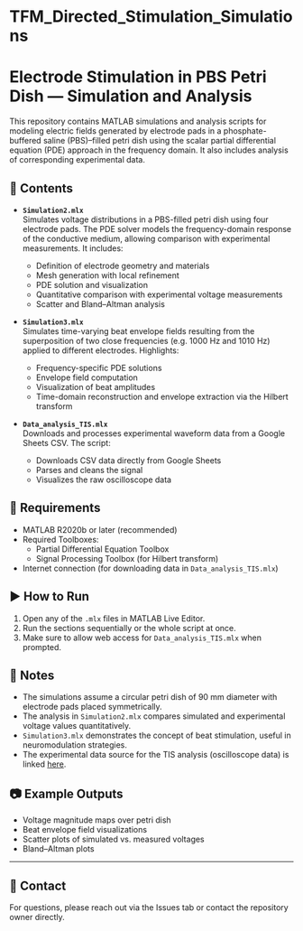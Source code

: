 # TFM_Directed_Stimulation_Simulations
# Electrode Stimulation in PBS Petri Dish — Simulation and Analysis

This repository contains MATLAB simulations and analysis scripts for modeling electric fields generated by electrode pads in a phosphate-buffered saline (PBS)–filled petri dish using the scalar partial differential equation (PDE) approach in the frequency domain. It also includes analysis of corresponding experimental data.

## 📁 Contents

- **`Simulation2.mlx`**  
  Simulates voltage distributions in a PBS-filled petri dish using four electrode pads. The PDE solver models the frequency-domain response of the conductive medium, allowing comparison with experimental measurements. It includes:
  - Definition of electrode geometry and materials
  - Mesh generation with local refinement
  - PDE solution and visualization
  - Quantitative comparison with experimental voltage measurements
  - Scatter and Bland–Altman analysis

- **`Simulation3.mlx`**  
  Simulates time-varying beat envelope fields resulting from the superposition of two close frequencies (e.g. 1000 Hz and 1010 Hz) applied to different electrodes. Highlights:
  - Frequency-specific PDE solutions
  - Envelope field computation
  - Visualization of beat amplitudes
  - Time-domain reconstruction and envelope extraction via the Hilbert transform

- **`Data_analysis_TIS.mlx`**  
  Downloads and processes experimental waveform data from a Google Sheets CSV. The script:
  - Downloads CSV data directly from Google Sheets
  - Parses and cleans the signal
  - Visualizes the raw oscilloscope data

## 🧪 Requirements

- MATLAB R2020b or later (recommended)
- Required Toolboxes:
  - Partial Differential Equation Toolbox
  - Signal Processing Toolbox (for Hilbert transform)
- Internet connection (for downloading data in `Data_analysis_TIS.mlx`)

## ▶️ How to Run

1. Open any of the `.mlx` files in MATLAB Live Editor.
2. Run the sections sequentially or the whole script at once.
3. Make sure to allow web access for `Data_analysis_TIS.mlx` when prompted.

## 📌 Notes

- The simulations assume a circular petri dish of 90 mm diameter with electrode pads placed symmetrically.
- The analysis in `Simulation2.mlx` compares simulated and experimental voltage values quantitatively.
- `Simulation3.mlx` demonstrates the concept of beat stimulation, useful in neuromodulation strategies.
- The experimental data source for the TIS analysis (oscilloscope data) is linked [here](https://drive.google.com/drive/folders/1uvZTL5ul1ysD95uA0EvGy07uGqH_Za9J?usp=sharing).

## 📷 Example Outputs

- Voltage magnitude maps over petri dish
- Beat envelope field visualizations
- Scatter plots of simulated vs. measured voltages
- Bland–Altman plots

---

## 📧 Contact

For questions, please reach out via the Issues tab or contact the repository owner directly.


